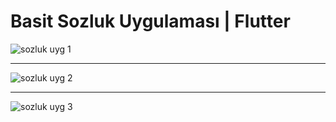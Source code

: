 # Basit Sozluk Uygulaması | Flutter

![sozluk uyg 1](https://user-images.githubusercontent.com/71720425/125331915-4be3ab80-e351-11eb-9b3e-075264f5bdd9.png)

<hr>

![sozluk uyg 2](https://user-images.githubusercontent.com/71720425/125331917-4d14d880-e351-11eb-86d8-039b42eaca9c.png)

<hr>

![sozluk uyg 3](https://user-images.githubusercontent.com/71720425/125331923-4dad6f00-e351-11eb-9e0c-4323b739e90f.png)
